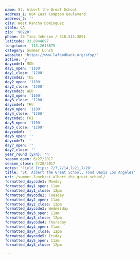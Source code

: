 ```yaml
---
name: St. Albert the Great School
address_1: 804 East Compton Boulevard
address_2: ''
city: West Rancho Dominguez
state: CA
zip: '90220'
phone: 28 Tina Johnson / 310.515.3891
latitude: 33.8944697
longitude: -118.2613875
category: Summer Lunch
website: 'https://www.lafoodbank.org/sfsp/'
active: 'y'
daycode1: MON
day1_open: '1100'
day1_close: '1200'
daycode2: TUE
day2_open: '1100'
day2_close: '1200'
daycode3: WED
day3_open: '1100'
day3_close: '1200'
daycode4: THU
day4_open: '1100'
day4_close: '1200'
daycode5: FRI
day5_open: '1100'
day5_close: '1200'
daycode6: ''
day6_open: ''
daycode7: ''
day7_open: ''
day7_close: ''
year_round (y/n): 'n'
season_open: 6/27/2017
season_close: 7/28/2017
notes: 'Field Trips: 7/7,7/14,7/21,7/28'
title: 'St. Albert the Great School, Food Oasis Los Angeles'
uri: /summer-lunch/st-albert-the-great-school/
formatted_daycode1: Monday
formatted_day1_open: 11am
formatted_day1_close: 12pm
formatted_daycode2: Tuesday
formatted_day2_open: 11am
formatted_day2_close: 12pm
formatted_daycode3: Wednesday
formatted_day3_open: 11am
formatted_day3_close: 12pm
formatted_daycode4: Thursday
formatted_day4_open: 11am
formatted_day4_close: 12pm
formatted_daycode5: Friday
formatted_day5_open: 11am
formatted_day5_close: 12pm

---
```













